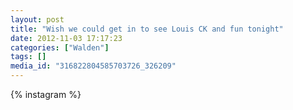 ```yaml
---
layout: post
title: "Wish we could get in to see Louis CK and fun tonight"
date: 2012-11-03 17:17:23
categories: ["Walden"]
tags: []
media_id: "316822804585703726_326209"
---
```


{% instagram %}
